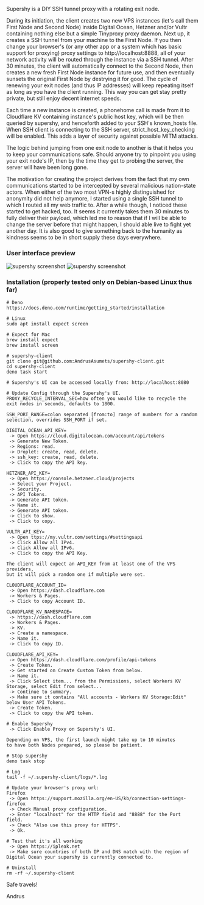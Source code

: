 Supershy is a DIY SSH tunnel proxy with a rotating exit node.

During its initiation, the client creates two new VPS instances (let's call them
First Node and Second Node) inside Digital Ocean, Hetzner and/or Vultr containing
nothing else but a simple Tinyproxy proxy daemon. Next up, it creates a SSH
tunnel from your machine to the First Node. If you then change your browser's
(or any other app or a system which has basic support for proxying) proxy
settings to http://localhost:8888, all of your network activity will be routed
through the instance via a SSH tunnel. After 30 minutes, the client will
automatically connect to the Second Node, then creates a new fresh First Node
instance for future use, and then eventually sunsets the original First Node by
destrying it for good. The cycle of renewing your exit nodes (and thus IP
addresses) will keep repeating itself as long as you have the client running.
This way you can get stay pretty private, but still enjoy decent internet
speeds.

Each time a new instance is created, a phonehome call is made from it to
Cloudflare KV containing instance's public host key, which will be then queried
by supershy, and henceforth added to your SSH's known_hosts file. When SSH
client is connecting to the SSH server, strict_host_key_checking will be
enabled. This adds a layer of security against possible MITM attacks.

The logic behind jumping from one exit node to another is that it helps you to
keep your communications safe. Should anyone try to pinpoint you using your exit
node's IP, then by the time they get to probing the server, the server will have
been long gone.

The motivation for creating the project derives from the fact that my own
communications started to be intercepted by several malicious nation-state
actors. When either of the two most VPN-s highly distinguished for anonymity did
not help anymore, I started using a single SSH tunnel to which I routed all my
web traffic to. After a while though, I noticed these started to get hacked,
too. It seems it currently takes them 30 minutes to fully deliver their payload,
which led me to reason that if I will be able to change the server before that
might happen, I should able live to fight yet another day. It is also good to
give something back to the humanity as kindness seems to be in short supply
these days everywhere.

### User interface preview
![supershy screenshot](/public/assets/images/supershy-screenshot-top-1.png)
![supershy screenshot](/public/assets/images/supershy-screenshot-bottom-1.png)


### Installation (properly tested only on Debian-based Linux thus far)

```
# Deno
https://docs.deno.com/runtime/getting_started/installation
```

```
# Linux
sudo apt install expect screen

# Expect for Mac
brew install expect
brew install screen
```

```
# supershy-client
git clone git@github.com:AndrusAsumets/supershy-client.git
cd supershy-client
deno task start

# Supershy's UI can be accessed locally from: http://localhost:8080
```

```
# Update Config through the Supershy's UI.
PROXY_RECYCLE_INTERVAL_SEC=how often you would like to recycle the exit nodes in seconds, defaults to 1800.

SSH_PORT_RANGE=colon separated [from:to] range of numbers for a random selection, overrides SSH_PORT if set.

DIGITAL_OCEAN_API_KEY=
 -> Open https://cloud.digitalocean.com/account/api/tokens
 -> Generate New Token.
 -> Regions: read.
 -> Droplet: create, read, delete.
 -> ssh_key: create, read, delete.
 -> Click to copy the API key.

HETZNER_API_KEY=
 -> Open https://console.hetzner.cloud/projects
 -> Select your Project.
 -> Security.
 -> API Tokens.
 -> Generate API token.
 -> Name it.
 -> Generate API token.
 -> Click to show.
 -> Click to copy.

VULTR_API_KEY=
 -> Open ttps://my.vultr.com/settings/#settingsapi
 -> Click Allow all IPv4.
 -> Click Allow all IPv6.
 -> Click to copy the API Key.

The client will expect an API_KEY from at least one of the VPS providers,
but it will pick a random one if multiple were set.

CLOUDFLARE_ACCOUNT_ID=
 -> Open https://dash.cloudflare.com
 -> Workers & Pages.
 -> Click to copy Account ID.

CLOUDFLARE_KV_NAMESPACE=
 -> https://dash.cloudflare.com
 -> Workers & Pages.
 -> KV.
 -> Create a namespace.
 -> Name it.
 -> Click to copy ID.

CLOUDFLARE_API_KEY=
 -> Open https://dash.cloudflare.com/profile/api-tokens
 -> Create Token.
 -> Get started on Create Custom Token from below.
 -> Name it.
 -> Click Select item... from the Permissions, select Workers KV Storage, select Edit from select...
 -> Continue to summary.
 -> Make sure it contains "All accounts - Workers KV Storage:Edit" below User API Tokens.
 -> Create Token.
 -> Click to copy the API token.
```

```
# Enable Supershy
 -> Click Enable Proxy on Supershy's UI.

Depending on VPS, the first launch might take up to 10 minutes
to have both Nodes prepared, so please be patient.
```

```
# Stop supershy
deno task stop
```

```
# Log
tail -f ~/.supershy-client/logs/*.log
```

```
# Update your browser's proxy url:
Firefox
 -> Open https://support.mozilla.org/en-US/kb/connection-settings-firefox
 -> Check Manual proxy configuration. 
 -> Enter "localhost" for the HTTP field and "8888" for the Port field.
 -> Check "Also use this proxy for HTTPS".
 -> Ok.
```

```
# Test that it's all working
 -> Open https://ipleak.net
 -> Make sure countries of both IP and DNS match with the region of Digital Ocean your supershy is currently connected to.
```

```
# Uninstall
rm -rf ~/.supershy-client
```

Safe travels!

Andrus
